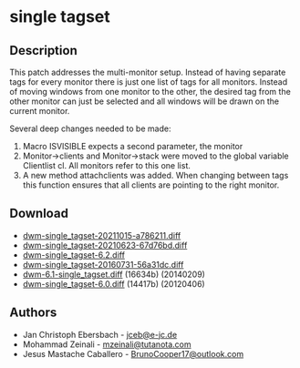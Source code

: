 single tagset
=============

Description
-----------
This patch addresses the multi-monitor setup. Instead of having separate tags
for every monitor there is just one list of tags for all monitors. Instead of
moving windows from one monitor to the other, the desired tag from the other
monitor can just be selected and all windows will be drawn on the current
monitor.

Several deep changes needed to be made:
1. Macro ISVISIBLE expects a second parameter, the monitor
2. Monitor->clients and Monitor->stack were moved to the global variable
   Clientlist cl. All monitors refer to this one list.
3. A new method attachclients was added. When changing between tags this
   function ensures that all clients are pointing to the right monitor.

Download
--------
* [dwm-single\_tagset-20211015-a786211.diff](dwm-single_tagset-20211015-a786211.diff)
* [dwm-single\_tagset-20210623-67d76bd.diff](dwm-single_tagset-20210623-67d76bd.diff)
* [dwm-single\_tagset-6.2.diff](dwm-single_tagset-6.2.diff)
* [dwm-single\_tagset-20160731-56a31dc.diff](dwm-single_tagset-20160731-56a31dc.diff)
* [dwm-6.1-single\_tagset.diff](dwm-6.1-single_tagset.diff) (16634b) (20140209)
* [dwm-single\_tagset-6.0.diff](dwm-single_tagset-6.0.diff) (14417b) (20120406)

Authors
-------
* Jan Christoph Ebersbach - <jceb@e-jc.de>
* Mohammad Zeinali - <mzeinali@tutanota.com>
* Jesus Mastache Caballero - <BrunoCooper17@outlook.com>

